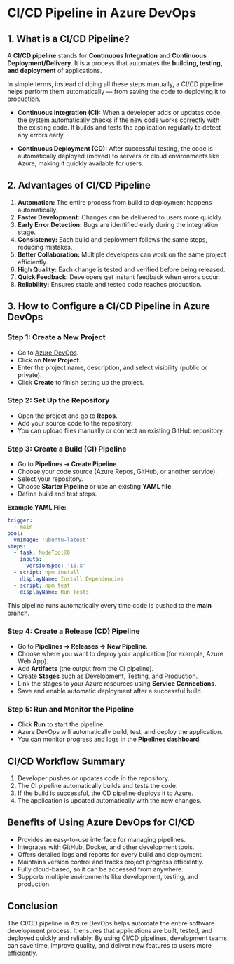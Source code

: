 

# **CI/CD Pipeline in Azure DevOps**

## **1. What is a CI/CD Pipeline?**

A **CI/CD pipeline** stands for **Continuous Integration** and **Continuous Deployment/Delivery**.
It is a process that automates the **building, testing, and deployment** of applications.

In simple terms, instead of doing all these steps manually, a CI/CD pipeline helps perform them automatically — from saving the code to deploying it to production.

* **Continuous Integration (CI):**
  When a developer adds or updates code, the system automatically checks if the new code works correctly with the existing code.
  It builds and tests the application regularly to detect any errors early.

* **Continuous Deployment (CD):**
  After successful testing, the code is automatically deployed (moved) to servers or cloud environments like Azure, making it quickly available for users.



## **2. Advantages of CI/CD Pipeline**

1. **Automation:** The entire process from build to deployment happens automatically.
2. **Faster Development:** Changes can be delivered to users more quickly.
3. **Early Error Detection:** Bugs are identified early during the integration stage.
4. **Consistency:** Each build and deployment follows the same steps, reducing mistakes.
5. **Better Collaboration:** Multiple developers can work on the same project efficiently.
6. **High Quality:** Each change is tested and verified before being released.
7. **Quick Feedback:** Developers get instant feedback when errors occur.
8. **Reliability:** Ensures stable and tested code reaches production.


## **3. How to Configure a CI/CD Pipeline in Azure DevOps**

### **Step 1: Create a New Project**

* Go to [Azure DevOps](https://dev.azure.com/).
* Click on **New Project**.
* Enter the project name, description, and select visibility (public or private).
* Click **Create** to finish setting up the project.

### **Step 2: Set Up the Repository**

* Open the project and go to **Repos**.
* Add your source code to the repository.
* You can upload files manually or connect an existing GitHub repository.

### **Step 3: Create a Build (CI) Pipeline**

* Go to **Pipelines → Create Pipeline**.
* Choose your code source (Azure Repos, GitHub, or another service).
* Select your repository.
* Choose **Starter Pipeline** or use an existing **YAML file**.
* Define build and test steps.

**Example YAML File:**

```yaml
trigger:
  - main
pool:
  vmImage: 'ubuntu-latest'
steps:
  - task: NodeTool@0
    inputs:
      versionSpec: '16.x'
  - script: npm install
    displayName: Install Dependencies
  - script: npm test
    displayName: Run Tests
```

This pipeline runs automatically every time code is pushed to the **main** branch.

### **Step 4: Create a Release (CD) Pipeline**

* Go to **Pipelines → Releases → New Pipeline**.
* Choose where you want to deploy your application (for example, Azure Web App).
* Add **Artifacts** (the output from the CI pipeline).
* Create **Stages** such as Development, Testing, and Production.
* Link the stages to your Azure resources using **Service Connections**.
* Save and enable automatic deployment after a successful build.

### **Step 5: Run and Monitor the Pipeline**

* Click **Run** to start the pipeline.
* Azure DevOps will automatically build, test, and deploy the application.
* You can monitor progress and logs in the **Pipelines dashboard**.


## **CI/CD Workflow Summary**

1. Developer pushes or updates code in the repository.
2. The CI pipeline automatically builds and tests the code.
3. If the build is successful, the CD pipeline deploys it to Azure.
4. The application is updated automatically with the new changes.



## **Benefits of Using Azure DevOps for CI/CD**

* Provides an easy-to-use interface for managing pipelines.
* Integrates with GitHub, Docker, and other development tools.
* Offers detailed logs and reports for every build and deployment.
* Maintains version control and tracks project progress efficiently.
* Fully cloud-based, so it can be accessed from anywhere.
* Supports multiple environments like development, testing, and production.



## **Conclusion**

The CI/CD pipeline in Azure DevOps helps automate the entire software development process.
It ensures that applications are built, tested, and deployed quickly and reliably.
By using CI/CD pipelines, development teams can save time, improve quality, and deliver new features to users more efficiently.


